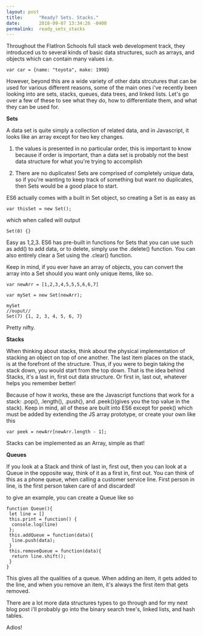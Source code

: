 ```yaml
---
layout: post
title:      "Ready? Sets. Stacks."
date:       2018-09-07 13:34:26 -0400
permalink:  ready_sets_stacks
---
```



Throughout the FlatIron Schools full stack web development track, they introduced us to several kinds of basic data structures, such as arrays, and objects which can contain many values i.e. 

```
var car = {name: "toyota", make: 1998}
```

However, beyond this are a wide variety of other data strcutures that can be used for various different reasons, some of the main ones i've recently been looking into are sets, stacks, queues, data trees, and linked lists. Let's go over a few of these to see what they do, how to differentiate them, and what they can be used for. 

**Sets**

A data set is quite simply a collection of related data, and in Javascript, it looks like an array except for two key changes. 

1. the values is presented in no particular order, this is important to know because if order is important, than a data set is probably not the best data structure for what you're trying to accomplish

2. There are no duplicates! Sets are comprised of completely unique data, so if you're wanting to keep track of something but want no duplicates, then Sets would be a good place to start. 

ES6 actually comes with a built in Set object, so creating a Set is as easy as 

```
var thisSet = new Set();
```

which when called will output 

```
Set(0) {}
```

Easy as 1,2,3. ES6 has pre-built in functions for Sets that you can use such as add() to add data, or to delete, simply use the .delete() function. You can also entirely clear a Set using the .clear() function. 

Keep in mind, if you ever have an array of objects, you can convert the array into a Set should you want only unique items, like so. 

```
var newArr = [1,2,3,4,5,5,5,6,6,7]

var mySet = new Set(newArr);

mySet
//ouput//
Set(7) {1, 2, 3, 4, 5, 6, 7}
```

Pretty nifty.

**Stacks**

When thinking about stacks, think about the physical implementation of stacking an object on top of one another. The last item places on the stack, is at the forefront of the structure. Thus, if you were to begin taking the stack down, you would start from the top down. That is the idea behind Stacks, it's a last in, first out data structure. Or first in, last out, whatever helps you remember better! 

Because of how it works, these are the Javascript functions that work for a stack: 
.pop(), .length(), .push(), and .peek()(gives you the top value in the stack). Keep in mind, all of these are built into ES6 except for peek() which must be added by extending the JS array prototype, or create your own like this

```
var peek = newArr[newArr.length - 1];
```

Stacks can be implemented as an Array, simple as that!

**Queues**

If you look at a Stack and think of last in, first out, then you can look at a Queue in the opposite way, think of it as a first in, first out. You can think of this as a phone queue, when calling a customer service line. First person in line, is the first person taken care of and discarded!

to give an example, you can create a Queue like so 

```
function Queue(){
 let line = []
 this.print = function() {
  console.log(line)
 };
 this.addQueue = function(data){
  line.push(data);
 }
 this.removeQueue = function(data){
  return line.shift();
 }
}
```

This gives all the qualities of a queue. When adding an item, it gets added to the line, and when you remove an item, it's always the first item that gets removed. 

There are a lot more data structures types to go through and for my next blog post i'll probably go into the binary search tree's, linked lists, and hash tables. 

Adios!




